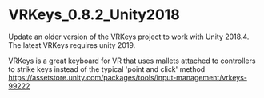 # VRKeys_0.8.2_Unity2018
Update an older version of the VRKeys project to work with Unity 2018.4. The latest VRKeys requires unity 2019.

VRKeys is a great keyboard for VR that uses mallets attached to controllers to strike keys instead of the typical 'point and click' method
https://assetstore.unity.com/packages/tools/input-management/vrkeys-99222
